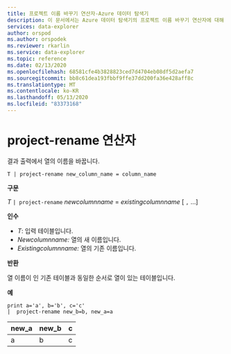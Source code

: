 ```yaml
---
title: 프로젝트 이름 바꾸기 연산자-Azure 데이터 탐색기
description: 이 문서에서는 Azure 데이터 탐색기의 프로젝트 이름 바꾸기 연산자에 대해 설명 합니다.
services: data-explorer
author: orspod
ms.author: orspodek
ms.reviewer: rkarlin
ms.service: data-explorer
ms.topic: reference
ms.date: 02/13/2020
ms.openlocfilehash: 68581cfe4b3828823ced7d4704eb08df5d2aefa7
ms.sourcegitcommit: bb8c61dea193fbbf9ffe37dd200fa36e428aff8c
ms.translationtype: MT
ms.contentlocale: ko-KR
ms.lasthandoff: 05/13/2020
ms.locfileid: "83373168"
---
```

# <a name="project-rename-operator"></a>project-rename 연산자

결과 출력에서 열의 이름을 바꿉니다.

```kusto
T | project-rename new_column_name = column_name
```

**구문**

*T* `| project-rename` *newcolumnname*  =  *existingcolumnname* [ `,` ...]

**인수**

* *T*: 입력 테이블입니다.
* *Newcolumnname:* 열의 새 이름입니다. 
* *Existingcolumnname:* 열의 기존 이름입니다. 

**반환**

열 이름이 인 기존 테이블과 동일한 순서로 열이 있는 테이블입니다.


**예**

<!-- csl: https://help.kusto.windows.net/Samples -->
```kusto
print a='a', b='b', c='c'
|  project-rename new_b=b, new_a=a
```

|new_a|new_b|c|
|---|---|---|
|a|b|c|

